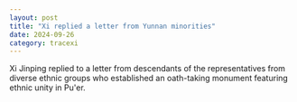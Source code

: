 ```yaml
---
layout: post
title: "Xi replied a letter from Yunnan minorities"
date: 2024-09-26
category: tracexi
---
```


Xi Jinping replied to a letter from descendants of the representatives from diverse ethnic groups who established an oath-taking monument featuring ethnic unity in Pu'er.
